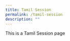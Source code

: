 ```yaml
---
title: Tamil Session
permalink: /tamil-session
description: ""
---
```


<p>This is a Tamil Session page</p>